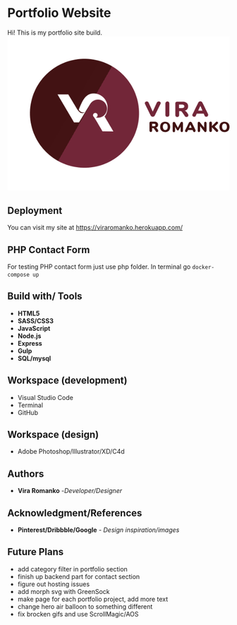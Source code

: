 # Portfolio Website

Hi! This is my portfolio site build.
![Image description](public/images/logo.svg)

## Deployment

You can visit my site at https://viraromanko.herokuapp.com/


## PHP Contact Form
For testing PHP contact form just use php folder.
In terminal go ``docker-compose up``


## Build with/ Tools
* **HTML5**
* **SASS/CSS3**
* **JavaScript**
* **Node.js**
* **Express**
* **Gulp**
* **SQL/mysql**


## Workspace (development)
* Visual Studio Code
* Terminal
* GitHub

## Workspace (design)
* Adobe Photoshop/Illustrator/XD/C4d


## Authors
* **Vira Romanko** -*Developer/Designer*





## Acknowledgment/References

* **Pinterest/Dribbble/Google** - *Design inspiration/images* 

## Future Plans
* add category filter in portfolio section
* finish up backend part for contact section
* figure out hosting issues
* add morph svg with GreenSock 
* make page for each portfolio project, add more text
* change hero air balloon to something different
* fix brocken gifs and use ScrollMagic/AOS


